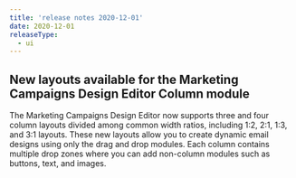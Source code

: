 ```yaml
---
title: 'release notes 2020-12-01'
date: 2020-12-01
releaseType:
  - ui
---
```


## New layouts available for the Marketing Campaigns Design Editor Column module

The Marketing Campaigns Design Editor now supports three and four column layouts divided among common width ratios, including 1:2, 2:1, 1:3, and 3:1 layouts. These new layouts allow you to create dynamic email designs using only the drag and drop modules. Each column contains multiple drop zones where you can add non-column modules such as buttons, text, and images.
